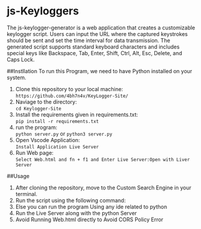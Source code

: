 # js-Keyloggers

The js-keylogger-generator is a web application that creates a customizable keylogger script. Users can input the URL where the captured keystrokes should be sent and set the time interval for data transmission. The generated script supports standard keyboard characters and includes special keys like Backspace, Tab, Enter, Shift, Ctrl, Alt, Esc, Delete, and Caps Lock. 

##Instllation
To run this Program, we need to have Python installed on your system.
   1. Clone this repository to your local machine:
      `https://github.com/4bh7n4v/KeyLogger-Site/`
   2. Naviage to the directory:  
       `cd Keylogger-Site`  
   3. Install the requirements given in requirements.txt:   
       `pip install -r requirements.txt`  
   4. run the program:  
      `python server.py` or `python3 server.py`
   5. Open Vscode Application:  
      `Install Application Live Server`
   6.  Run Web page:  
       `Select Web.html and fn + f1 and Enter Live Server:Open with Liver Server`

##Usage
1. After cloning the repository, move to the Custom Search Engine in your terminal.
2. Run the script using the following command:
3. Else you can run the program Using any ide related to python
4. Run the Live Server along with the python Server
5. Avoid Running Web.html directly to Avoid CORS Policy Error
    
